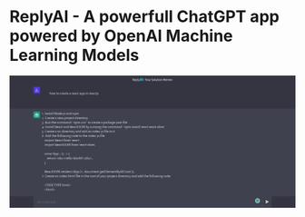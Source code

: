 # ReplyAI - A powerfull ChatGPT app powered by OpenAI Machine Learning Models

![output-ReplyAI](https://github.com/prakashaditya13/ChatGPT---AI-Power-Tool/blob/master/output/img-3-chatgpt.png?raw=true)
